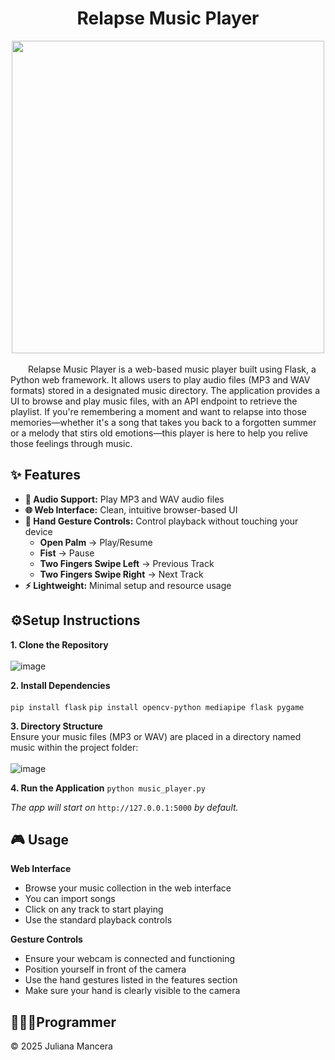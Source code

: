 <h1 align="center">Relapse Music Player</h1>
<div align="center">
  <img src="https://github.com/user-attachments/assets/c1d75d69-1080-4414-a97c-fe07f028dc57" width="500">
</div>
<br>
&emsp;&emsp;Relapse Music Player is a web-based music player built using Flask, a Python web framework. It allows users to play audio files (MP3 and WAV formats) stored in a designated music directory. The application provides a UI to browse and play music files, with an API endpoint to retrieve the playlist. If you're remembering a moment and want to relapse into those memories—whether it's a song that takes you back to a forgotten summer or a melody that stirs old emotions—this player is here to help you relive those feelings through music.

## ✨ Features
- **🎵 Audio Support:** Play MP3 and WAV audio files
- **🌐 Web Interface:** Clean, intuitive browser-based UI
- **🤚 Hand Gesture Controls:** Control playback without touching your device
  - **Open Palm** → Play/Resume
  - **Fist** → Pause
  - **Two Fingers Swipe Left** → Previous Track
  - **Two Fingers Swipe Right** → Next Track
- **⚡ Lightweight:** Minimal setup and resource usage

## ⚙️Setup Instructions
**1. Clone the Repository** <br> <br>
![image](https://github.com/user-attachments/assets/7b50d44d-65ac-4b37-8c7c-9bd5a25581c8)

**2. Install Dependencies** <br> <br>
`pip install flask`
`pip install opencv-python mediapipe flask pygame`

**3. Directory Structure** <br>
Ensure your music files (MP3 or WAV) are placed in a directory named music within the project folder: <br> <br>
![image](https://github.com/user-attachments/assets/b61b2794-8e8f-4895-8409-4b7fc7b7e710)

**4. Run the Application**
`python music_player.py`

*The app will start on* `http://127.0.0.1:5000` *by default.*

## 🎮 Usage
**Web Interface**
- Browse your music collection in the web interface
- You can import songs 
- Click on any track to start playing
- Use the standard playback controls <br>

**Gesture Controls**
- Ensure your webcam is connected and functioning
- Position yourself in front of the camera
- Use the hand gestures listed in the features section
- Make sure your hand is clearly visible to the camera

## 👩🏼‍💻Programmer
© 2025 Juliana Mancera

